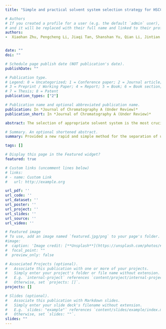 ```yaml
---
title: "Simple and practical solvent system selection strategy for HSCCC separation based on the HPLC polarity parameter model of the target compound"

# Authors
# If you created a profile for a user (e.g. the default `admin` user), write the username (folder name) here 
# and it will be replaced with their full name and linked to their profile.
authors:
-  Xiaohan Zhu, Pengcheng Li, Jiaqi Tan, Shanshan Yu, Qian Li, Jintian Tang, Hongkun Xue, Xu Cai


date: ""
doi: ""

# Schedule page publish date (NOT publication's date).
publishDate: ""

# Publication type.
# Legend: 0 = Uncategorized; 1 = Conference paper; 2 = Journal article;
# 3 = Preprint / Working Paper; 4 = Report; 5 = Book; 6 = Book section;
# 7 = Thesis; 8 = Patent
publication_types: ["2"]

# Publication name and optional abbreviated publication name.
publication: In *Journal of Chromatography A (Under Review)*
publication_short: In *Journal of Chromatography A (Under Review)*

abstract: The selection of appropriate solvent system is the most crucial step of high-speed countercurrent chromatography (HSCCC) application for guaranteeing excellent separation efficiency, shorter run time, and better peak resolution. Polarity always plays an important role in the widely used chromatography techniques of HPLC and HSCCC. However, the HPLC evaluation and calculation of the compound polarity and the selection of appropriate HSCCC solvent system remain mutually independent. We chose 14 compounds to conduct the flask-and-shake experiments and HPLC analysis, such as apigenin, honokiol, phloridzin and dihydromaricetin. And as the results show, the compound polarity computed from the average polarity of biphasic system when the compound is uniformly distributed in two liquid phases and from HPLC analysis are equivalent. Guided by this strategy, we chose proper HSCCC solvent systems for mangosteen peel and Hypericum sampsonii Hance respectively, and two main components (mangostin and quercetin) were isolated from their extracts. This method greatly improves the efficiency of HSCCC solvent system selection, shortens the experimental time, and requires only 1 to 2 HPLC analysis with reference compounds. Therefore, the relationship between the polarity of the solute and the solvent, the polarity parameter model, provides a fast, steady and efficient analysis method for the calculation of the polarity parameters of unknown components in the material and the selection of the appropriate HSCCC solvent system for the extraction of those components. 

# Summary. An optional shortened abstract.
summary: Provided a new rapid and simple method for the separation of unknow compounds. I used liquid-liquid separation technology coupled with High-Speed Countercurrent Chromatography (HSCCC) to separate high-purity compounds from complex natural compounds. 

tags: []

# Display this page in the Featured widget?
featured: true

# Custom links (uncomment lines below)
# links:
# - name: Custom Link
#   url: http://example.org

url_pdf: ''
url_code: ''
url_dataset: ''
url_poster: ''
url_project: ''
url_slides: ''
url_source: ''
url_video: ''

# Featured image
# To use, add an image named `featured.jpg/png` to your page's folder. 
#image:
#  caption: 'Image credit: [**Unsplash**](https://unsplash.com/photos/#pLCdAaMFLTE)'
#  focal_point: ""
#  preview_only: false

# Associated Projects (optional).
#   Associate this publication with one or more of your projects.
#   Simply enter your project's folder or file name without extension.
#   E.g. `internal-project` references `content/project/internal-project/index.md`.
#   Otherwise, set `projects: []`.
projects: []

# Slides (optional).
#   Associate this publication with Markdown slides.
#   Simply enter your slide deck's filename without extension.
#   E.g. `slides: "example"` references `content/slides/example/index.md`.
#   Otherwise, set `slides: ""`.
slides: ""
---
```

